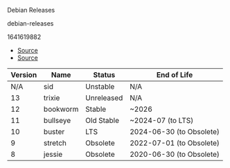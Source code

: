 Debian Releases

debian-releases

1641619882

- [Source](https://wiki.debian.org/DebianReleases)
- [Source](https://www.debian.org/releases/)

| Version | Name     | Status       | End of Life              |
|---------|----------|--------------|--------------------------|
| N/A     | sid      | Unstable     | N/A                      |
| 13      | trixie   | Unreleased   | N/A                      |
| 12      | bookworm | Stable       | ~2026                    |
| 11      | bullseye | Old Stable   | ~2024-07 (to LTS)        |
| 10      | buster   | LTS          | 2024-06-30 (to Obsolete) |
| 9       | stretch  | Obsolete     | 2022-07-01 (to Obsolete) |
| 8       | jessie   | Obsolete     | 2020-06-30 (to Obsolete) |
